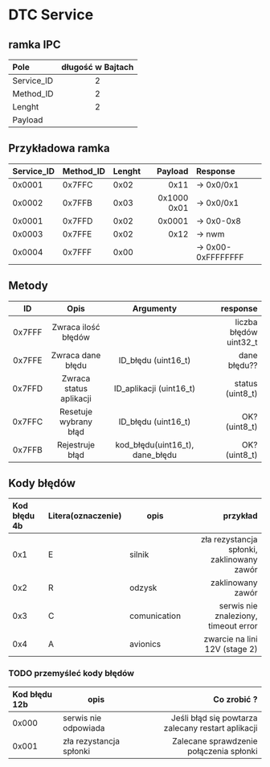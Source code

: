# DTC Service

## ramka IPC
| Pole | długość w Bajtach |
| :--- | :---: |
| Service_ID | 2 |
| Method_ID |2 |  
| Lenght | 2 |
| Payload |  |

## Przykładowa ramka
| Service_ID | Method_ID | Lenght | Payload | Response|
| :--- | ---| :--- | ---: | :--- |
| 0x0001 | 0x7FFC | 0x02 | 0x11 | -> 0x0/0x1 |
| 0x0002 | 0x7FFB | 0x03 | 0x1000 0x01 | -> 0x0/0x1 |
| 0x0001 | 0x7FFD | 0x02 | 0x0001 | -> 0x0-0x8 |
| 0x0003 | 0x7FFE | 0x02 | 0x12 | -> nwm |
| 0x0004 | 0x7FFF | 0x00 | | -> 0x00-0xFFFFFFFF |


## Metody

| ID | Opis | Argumenty | response |
| :----: | :------: | :----: | ---: | 
| 0x7FFF  |  Zwraca ilość błędów | | liczba błędów uint32_t |
| 0x7FFE | Zwraca dane błędu | ID_błędu (uint16_t) | dane błędu?? |
| 0x7FFD | Zwraca status aplikacji | ID_aplikacji (uint16_t) | status (uint8_t) |
| 0x7FFC | Resetuje wybrany błąd | ID_błędu (uint16_t) | OK? (uint8_t) |
| 0x7FFB | Rejestruje błąd | kod_błędu(uint16_t), dane_błędu | OK? (uint8_t) |

## Kody błędów

| Kod błędu 4b | Litera(oznaczenie) | opis | przykład |
| :--- | :---  | --- | ---: |
| 0x1 | E | silnik | zła rezystancja spłonki, zaklinowany zawór |
| 0x2| R | odzysk | zaklinowany zawór |
| 0x3| C | comunication | serwis nie znaleziony, timeout error |
| 0x4| A | avionics | zwarcie na lini 12V (stage 2) |


### TODO przemyśleć kody błędów
| Kod błędu 12b | opis | Co zrobić ? |
| :--- | --- | ---: |
| 0x000 | serwis nie odpowiada | Jeśli błąd się powtarza zalecany restart aplikacji |
| 0x001 | zła rezystancja spłonki| Zalecane sprawdzenie połączenia spłonki |
